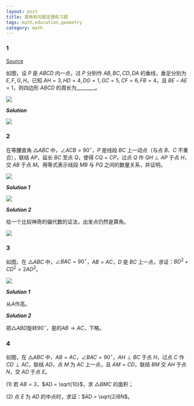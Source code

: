```yaml
---
layout: post 
title: 直角和勾股定理练习题
tags: math,education,geometry
category: math
---
```


### 1

[Source](https://www.bilibili.com/video/BV1XL1QYXEjB/?spm_id_from=333.1387.favlist.content.click&vd_source=2c3b1cf87d67c244536d57d4d5b68285)

如图，设 $P$ 是 $ABCD$ 内一点，过 $P$ 分别作 $AB, BC, CD, DA$ 的垂线，垂足分别为 $E, F, G, H$。已知 $AH = 3, HD = 4, DG = 1, GC = 5, CF = 6, FB = 4$，且 $BE - AE = 1$，则四边形 $ABCD$ 的周长为________。

![](https://crsando.github.io/images/2025-10-06/B-001.png)

***Solution***


![](https://crsando.github.io/images/2025-10-06/B-001-Ans.png)

### 2

在等腰直角 $\triangle ABC$ 中，$\angle ACB = 90^\circ$，$P$ 是线段 $BC$ 上一动点（与点 $B、C$ 不重合），联结 $AP$，延长 $BC$ 至点 $Q$，使得 $CQ = CP$，过点 $Q$ 作 $QH \perp AP$ 于点 $H$，交 $AB$ 于点 $M$。用等式表示线段 $MB$ 与 $PQ$ 之间的数量关系，并证明。

![](https://crsando.github.io/images/2025-10-06/B-002.png)

***Solution 1***

![](https://crsando.github.io/images/2025-10-06/B-002-Ans-1.png)

***Solution 2***

给一个比较神奇的偏代数的证法，出发点仍然是算角。

![](https://crsando.github.io/images/2025-10-06/B-002-Ans-2.png)

### 3

如图，在 $\triangle ABC$ 中，$\angle BAC = 90^\circ$，$AB = AC$，$D$ 是 $BC$ 上一点，求证：$BD^2 + CD^2 = 2AD^2$。

![](https://crsando.github.io/images/2025-10-06/B-003.png)

***Solution 1***

从$A$作高。

***Solution 2***

把$\triangle ABD$旋转$90^\circ$，是的$AB \rightarrow AC$，下略。

### 4

如图，在 $\triangle ABC$ 中，$AB = AC$，$\angle BAC = 90^\circ$，$AH \perp BC$ 于点 $H$，过点 $C$ 作 $CD \perp AC$，联结 $AD$，点 $M$ 为 $AC$ 上一点，且 $AM = CD$，联结 $BM$ 交 $AH$ 于点 $N$，交 $AD$ 于点 $E$。

(1) 若 $AB = 3$，$AD = \sqrt{10}$，求 $\triangle BMC$ 的面积；

(2) 点 $E$ 为 $AD$ 的中点时，求证：$AD = \sqrt{2}BN$。
